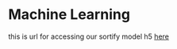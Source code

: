 # Machine Learning

this is url for accessing our sortify model h5 [here](https://bit.ly/SortifyModelh5)
